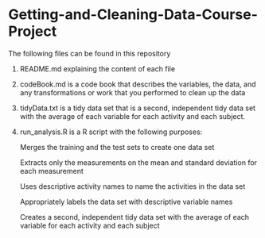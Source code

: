 # Getting-and-Cleaning-Data-Course-Project

The following files can be found in this repository

1) README.md explaining the content of each file

2) codeBook.md is a code book that describes the variables, the data, and any transformations or work that you performed to clean up the data

3) tidyData.txt is a tidy data set that is a second, independent tidy data set with the average of each variable for each activity and each subject.

4) run_analysis.R is a R script with the following purposes:

    Merges the training and the test sets to create one data set
  
    Extracts only the measurements on the mean and standard deviation for each measurement
  
    Uses descriptive activity names to name the activities in the data set
  
    Appropriately labels the data set with descriptive variable names
  
    Creates a second, independent tidy data set with the average of each variable for each activity and each subject
